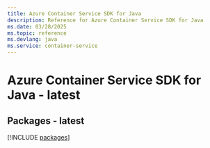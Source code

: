 ```yaml
---
title: Azure Container Service SDK for Java
description: Reference for Azure Container Service SDK for Java
ms.date: 03/28/2025
ms.topic: reference
ms.devlang: java
ms.service: container-service
---
```

# Azure Container Service SDK for Java - latest
## Packages - latest
[!INCLUDE [packages](container-service-index.md)]